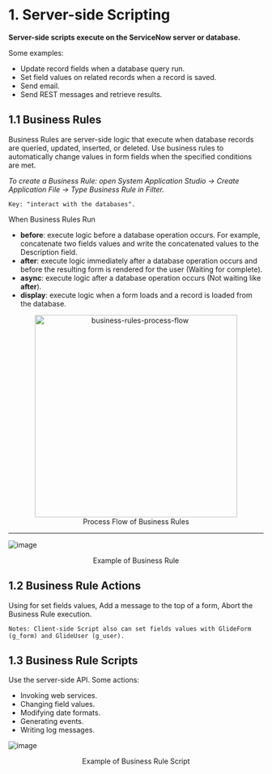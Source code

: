 # 1. Server-side Scripting
**Server-side scripts execute on the ServiceNow server or database.**

Some examples:
* Update record fields when a database query run.
* Set field values on related records when a record is saved.
* Send email.
* Send REST messages and retrieve results.


## 1.1 Business Rules
Business Rules are server-side logic that execute when database records are queried, updated, inserted, or deleted.
Use business rules to automatically change values in form fields when the specified conditions are met.

*To create a Business Rule: open System Application Studio -> Create Application File -> Type Business Rule in Filter.*

```
Key: "interact with the databases".
```
When Business Rules Run
* **before**: execute logic before a database operation occurs. For example, concatenate two fields values and write the concatenated values to the Description field.
* **after**:  execute logic immediately after a database operation occurs and before the resulting form is rendered for the user (Waiting for complete).
* **async**: execute logic after a database operation occurs (Not waiting like **after**).
* **display**:  execute logic when a form loads and a record is loaded from the database.



<div align="center"><img style="display: block; margin-left: auto;margin-right: auto;" src="https://developer.servicenow.com/app_store_learnv2_scripting_sandiego_serverscripting_images_script_brprocessflow.png" alt="business-rules-process-flow" height="400px"></div>

<div align="center">Process Flow of Business Rules</div>

<hr>

![image](https://user-images.githubusercontent.com/58679620/176623297-e6326b5e-7a00-4f8f-950e-b955da832f9e.png)

<div align="center">Example of Business Rule</div>

## 1.2 Business Rule Actions
Using for set fields values, Add a message to the top of a form, Abort the Business Rule execution.

```
Notes: Client-side Script also can set fields values with GlideForm (g_form) and GlideUser (g_user).
```

## 1.3 Business Rule Scripts
Use the server-side API. Some actions:

* Invoking web services.
* Changing field values.
* Modifying date formats.
* Generating events.
* Writing log messages.


![image](https://user-images.githubusercontent.com/58679620/176623586-0286aeab-eb1c-47b0-8acb-0811415a9123.png)

<div align="center">Example of Business Rule Script</div>


